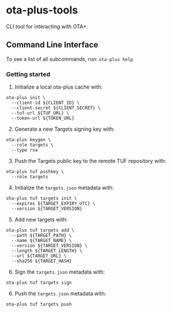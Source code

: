 # ota-plus-tools

CLI tool for interacting with OTA+.

## Command Line Interface

To see a list of all subcommands, run: `ota-plus help`

### Getting started

1. Initialize a local ota-plus cache with:
```
ota-plus init \
  --client-id ${CLIENT_ID} \
  --client-secret ${CLIENT_SECRET} \
  --tuf-url ${TUF_URL} \
  --token-url ${TOKEN_URL}
```

2. Generate a new Targets signing key with:
```
ota-plus keygen \
  --role targets \
  --type rsa
```

3. Push the Targets public key to the remote TUF repository with:
```
ota-plus tuf pushkey \
  --role targets
```

4. Initialize the `targets.json` metadata with:
```
ota-plus tuf targets init \
  --expires ${TARGET_EXPIRY_UTC} \
  --version ${TARGET_VERSION}
```

5. Add new targets with:
```
ota-plus tuf targets add \
  --path ${TARGET_PATH} \
  --name ${TARGET_NAME} \
  --version ${TARGET_VERSION} \
  --length ${TARGET_LENGTH} \
  --url ${TARGET_URL} \
  --sha256 ${TARGET_HASH}
```

6. Sign the `targets.json` metadata with:
```
ota-plus tuf targets sign
```

6. Push the `targets.json` metadata with:
```
ota-plus tuf targets push
```
